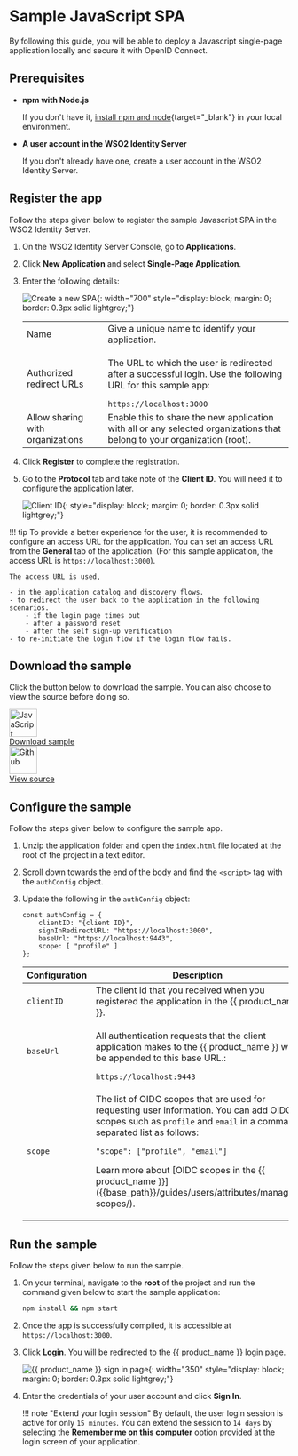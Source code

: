 # Sample JavaScript SPA

By following this guide, you will be able to deploy a Javascript single-page application locally and secure it with OpenID Connect.

## Prerequisites

- **npm with Node.js**

    If you don't have it, [install npm and node](https://docs.npmjs.com/downloading-and-installing-node-js-and-npm){target="_blank"} in your local environment.

- **A user account in the WSO2 Identity Server**

    If you don't already have one, create a user account in the WSO2 Identity Server.

## Register the app

Follow the steps given below to register the sample Javascript SPA in the WSO2 Identity Server.

1. On the WSO2 Identity Server Console, go to **Applications**.

2. Click **New Application** and select **Single-Page Application**.

3. Enter the following details:

    ![Create a new SPA]({{base_path}}/assets/img/guides/applications/create-new-spa.png){: width="700" style="display: block; margin: 0; border: 0.3px solid lightgrey;"}

    <table>
        <tr>
            <td>Name</td>
            <td>Give a unique name to identify your application.</td>
        </tr>
        <tr>
            <td>Authorized redirect URLs</td>
            <td>
                <p>The URL to which the user is redirected after a successful login. Use the following URL for this sample app:</p>
                <code>https://localhost:3000</code>
            </td>
        </tr>
        <tr>
            <td>Allow sharing with organizations</td>
            <td>Enable this to share the new application with all or any selected organizations that belong to your organization (root).</td>
        </tr>
    </table>

4. Click **Register** to complete the registration.
5. Go to the **Protocol** tab and take note of the **Client ID**. You will need it to configure the application later.

    ![Client ID]({{base_path}}/assets/img/guides/applications/spa-client-id.png){: style="display: block; margin: 0; border: 0.3px solid lightgrey;"}

!!! tip
    To provide a better experience for the user, it is recommended to configure an access URL for the application. You can set an access URL from the **General** tab of the application. (For this sample application, the access URL is <code>https://localhost:3000</code>).

    The access URL is used,

    - in the application catalog and discovery flows.
    - to redirect the user back to the application in the following scenarios.
        - if the login page times out
        - after a password reset
        - after the self sign-up verification
    - to re-initiate the login flow if the login flow fails.

## Download the sample

Click the button below to download the sample. You can also choose to view the source before doing so.

<div class="centered-container">
  <div class="border-text">
    <img src="{{base_path}}/assets/img/logo/javascript-logo.svg" alt="JavaScript" width=50><br>
    <a href="https://github.com/asgardeo/asgardeo-auth-spa-sdk/releases/latest/download/asgardeo-html-js-app.zip" target="_blank">Download sample</a>
  </div>

  <div class="border-text">
    <img src="{{base_path}}/assets/img/logo/github-logo.svg" alt="Github" width=50><br>
    <a href="https://github.com/asgardeo/asgardeo-auth-spa-sdk/tree/main/samples/asgardeo-html-js-app" target="_blank">View source</a>
  </div>
</div>


## Configure the sample

Follow the steps given below to configure the sample app.

1. Unzip the application folder and open the `index.html` file located at the root of the project in a text editor.
2. Scroll down towards the end of the body and find the `<script>` tag with the `authConfig` object.
3. Update the following in the `authConfig` object:

    ``` 
    const authConfig = {
        clientID: "{client ID}",
        signInRedirectURL: "https://localhost:3000",
        baseUrl: "https://localhost:9443",
        scope: [ "profile" ]
    };
    ```

    <table>
    <thead>
      <tr>
         <th>Configuration</th>
         <th>Description</th>
      </tr>
   </thead>
   <tbody>
      <tr>
        <td>
            <code>clientID</code>
        </td>
        <td>
            The client id that you received when you registered the application in the {{ product_name }}.
        </td>
      </tr>
      <tr>
        <td>
            <code>baseUrl</code>
        </td>
        <td>
            <p>All authentication requests that the client application makes to the {{ product_name }} will be appended to this base URL.:</p>
            <code>https://localhost:9443</code>
        </td>
      </tr>
      <tr>
        <td>
            <code>scope</code>
        </td>
        <td>
            <p>The list of OIDC scopes that are used for requesting user information. You can add OIDC scopes such as <code>profile</code> and <code>email</code> in a comma-separated list as follows: </p>
            <code>"scope": ["profile", "email"]</code>
            <p>Learn more about [OIDC scopes in the {{ product_name }}]({{base_path}}/guides/users/attributes/manage-scopes/).</p>
        </td>
      </tr>
    </tbody>
    </table>

## Run the sample

Follow the steps given below to run the sample.

1. On your terminal, navigate to the **root** of the project and run the command given below to start the sample application:

    ```bash 
    npm install && npm start
    ```

2. Once the app is successfully compiled, it is accessible at `https://localhost:3000`.

3. Click **Login**. You will be redirected to the {{ product_name }} login page.

    ![{{ product_name }} sign in page]({{base_path}}/assets/img/guides/applications/sign-in-is.png){: width="350" style="display: block; margin: 0; border: 0.3px solid lightgrey;"}

4. Enter the credentials of your user account and click **Sign In**.

    !!! note "Extend your login session"
        By default, the user login session is active for only `15 minutes`. You can extend the session to `14 days` by selecting the **Remember me on this computer** option provided at the login screen of your application.